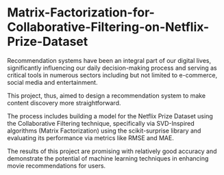 # Matrix-Factorization-for-Collaborative-Filtering-on-Netflix-Prize-Dataset

Recommendation systems have been an integral part of our digital lives, significantly influencing our daily decision-making process and serving as critical tools in numerous sectors including but not limited to e-commerce, social media and entertainment. 

This project, thus, aimed to design a recommendation system to make content discovery more straightforward. 

The process includes building a model for the Netflix Prize Dataset using the Collaborative Filtering technique, specifically via SVD-Inspired algorithms (Matrix Factorization) using the scikit-surprise library and evaluating its performance via metrics like RMSE and MAE. 

The results of this project are promising with relatively good accuracy and demonstrate the potential of machine learning techniques in enhancing movie recommendations for users.
